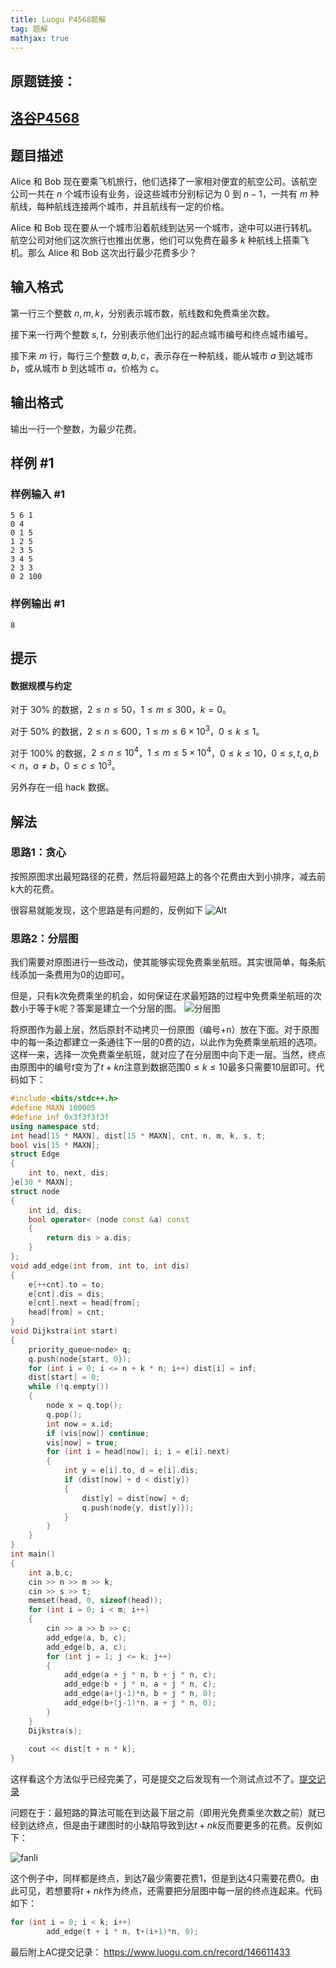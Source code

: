 ```yaml
---
title: Luogu P4568题解
tag: 题解
mathjax: true
---
```

## 原题链接：
## [洛谷P4568](https://www.luogu.com.cn/problem/P4568)


## 题目描述

Alice 和 Bob 现在要乘飞机旅行，他们选择了一家相对便宜的航空公司。该航空公司一共在 $n$ 个城市设有业务，设这些城市分别标记为 $0$ 到 $n-1$，一共有 $m$ 种航线，每种航线连接两个城市，并且航线有一定的价格。

Alice 和 Bob 现在要从一个城市沿着航线到达另一个城市，途中可以进行转机。航空公司对他们这次旅行也推出优惠，他们可以免费在最多 $k$ 种航线上搭乘飞机。那么 Alice 和 Bob 这次出行最少花费多少？

## 输入格式

第一行三个整数 $n,m,k$，分别表示城市数，航线数和免费乘坐次数。

接下来一行两个整数 $s,t$，分别表示他们出行的起点城市编号和终点城市编号。

接下来 $m$ 行，每行三个整数 $a,b,c$，表示存在一种航线，能从城市 $a$ 到达城市 $b$，或从城市 $b$ 到达城市 $a$，价格为 $c$。

## 输出格式

输出一行一个整数，为最少花费。

## 样例 #1

### 样例输入 #1

```
5 6 1
0 4
0 1 5
1 2 5
2 3 5
3 4 5
2 3 3
0 2 100
```

### 样例输出 #1

```
8
```

## 提示

#### 数据规模与约定

对于 $30\%$ 的数据，$2 \le n \le 50$，$1 \le m \le 300$，$k=0$。

对于 $50\%$ 的数据，$2 \le n \le 600$，$1 \le m \le 6\times10^3$，$0 \le k \le 1$。

对于 $100\%$ 的数据，$2 \le n \le 10^4$，$1 \le m \le 5\times 10^4$，$0 \le k \le 10$，$0\le s,t,a,b < n$，$a\ne b$，$0\le c\le 10^3$。

另外存在一组 hack 数据。

## 解法
### 思路1：贪心
按照原图求出最短路径的花费，然后将最短路上的各个花费由大到小排序，减去前k大的花费。

很容易就能发现，这个思路是有问题的，反例如下
![Alt](https://cdn.luogu.com.cn/upload/image_hosting/boc3wdoh.png)

### 思路2：分层图
我们需要对原图进行一些改动，使其能够实现免费乘坐航班。其实很简单，每条航线添加一条费用为0的边即可。

但是，只有k次免费乘坐的机会，如何保证在求最短路的过程中免费乘坐航班的次数小于等于k呢？答案是建立一个分层的图。
![分层图](https://cdn.luogu.com.cn/upload/image_hosting/no0zj6k8.png)

将原图作为最上层，然后原封不动拷贝一份原图（编号+n）放在下面。对于原图中的每一条边都建立一条通往下一层的0费的边，以此作为免费乘坐航班的选项。这样一来，选择一次免费乘坐航班，就对应了在分层图中向下走一层。当然，终点由原图中的编号$t$变为了$t+kn$注意到数据范围$0 \le k \le 10$最多只需要10层即可。代码如下：
```cpp
#include <bits/stdc++.h>
#define MAXN 100005
#define inf 0x3f3f3f3f
using namespace std;
int head[15 * MAXN], dist[15 * MAXN], cnt, n, m, k, s, t;
bool vis[15 * MAXN];
struct Edge
{
    int to, next, dis;
}e[30 * MAXN];
struct node
{
    int id, dis;
    bool operator< (node const &a) const
    {
        return dis > a.dis;
    }
};
void add_edge(int from, int to, int dis)
{
    e[++cnt].to = to;
    e[cnt].dis = dis;
    e[cnt].next = head[from];
    head[from] = cnt;
}
void Dijkstra(int start)
{
    priority_queue<node> q;
    q.push(node{start, 0});
    for (int i = 0; i <= n + k * n; i++) dist[i] = inf;
    dist[start] = 0;
    while (!q.empty())
    {
        node x = q.top();
        q.pop();
        int now = x.id;
        if (vis[now]) continue;
        vis[now] = true;
        for (int i = head[now]; i; i = e[i].next)
        {
            int y = e[i].to, d = e[i].dis;
            if (dist[now] + d < dist[y])
            {
                dist[y] = dist[now] + d;
                q.push(node{y, dist[y]});
            }
        }
    }
}
int main()
{
    int a,b,c;
    cin >> n >> m >> k;
    cin >> s >> t;
    memset(head, 0, sizeof(head));
    for (int i = 0; i < m; i++)
    {
        cin >> a >> b >> c;
        add_edge(a, b, c);
        add_edge(b, a, c);
        for (int j = 1; j <= k; j++)
        {
            add_edge(a + j * n, b + j * n, c);
            add_edge(b + j * n, a + j * n, c);
            add_edge(a+(j-1)*n, b + j * n, 0);
            add_edge(b+(j-1)*n, a + j * n, 0);
        }
    }
    Dijkstra(s);
    
    cout << dist[t + n * k];
}
```


这样看这个方法似乎已经完美了，可是提交之后发现有一个测试点过不了。[提交记录](https://www.luogu.com.cn/record/146609741)


问题在于：最短路的算法可能在到达最下层之前（即用光免费乘坐次数之前）就已经到达终点，但是由于建图时的小缺陷导致到达$t+nk$反而要更多的花费。反例如下：

![fanli](https://cdn.luogu.com.cn/upload/image_hosting/ohyvh27h.png)

这个例子中，同样都是终点，到达7最少需要花费1，但是到达4只需要花费0。由此可见，若想要将$t+nk$作为终点，还需要把分层图中每一层的终点连起来。代码如下：

```cpp
for (int i = 0; i < k; i++)
        add_edge(t + i * n, t+(i+1)*n, 0);
```
最后附上AC提交记录：
https://www.luogu.com.cn/record/146611433



